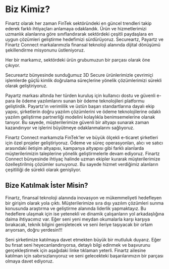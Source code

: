 # Biz Kimiz?

Finartz olarak her zaman FinTek sektöründeki en güncel trendleri takip ederek farklı ihtiyaçları anlamaya odaklandık. Ürün ve hizmetlerimizi uzmanlık alanlarına göre sınıflandırarak sektördeki çeşitli paydaşlara en uygun çözümleri geliştirme hedefimizi sürdürüyoruz. Secureartz, Payartz ve Finartz Connect markalarımızla finansal teknoloji alanında dijital dönüşümü şekillendirme misyonunu üstleniyoruz. 

Her bir markamız, sektördeki ürün grubumuzun bir parçası olarak öne çıkıyor. 

Secureartz bünyesinde sunduğumuz 3D Secure ürünlerimizle çevrimiçi işlemlerde güçlü kimlik doğrulama süreçlerine yönelik çözümlerimizi sürekli olarak geliştiriyoruz. 

Payartz markası altında her türden kuruluş için kullanıcı dostu ve güvenli e-para ile ödeme yazılımlarını sunan bir ödeme teknolojileri platformu geliştirdik. Payartz’ın verimlilik ve üstün başarı standartlarına dayalı ekip yapısı, şirketlerin doğru yazılım çözümlerini ve ödeme teknolojilerine odaklı yazılım geliştirme partnerliği modelini kolaylıkla benimsemelerine olanak tanıyor. Bu sayede, müşterilerimize güvenli bir altyapı sunarak zaman kazandırıyor ve işlerini büyütmeye odaklanmalarını sağlıyoruz. 

Finartz Connect markamızla FinTek’ler ve büyük ölçekli e-ticaret şirketleri için özel projeler geliştiriyoruz. Ödeme ve süreç operasyonları, alıcı ve satıcı arasındaki iletişim altyapısı, kampanya altyapısı gibi farklı alanlarda müşterilerimizin taleplerine yönelik geliştirmelerle devam ediyoruz. Finartz Connect bünyesinde ihtiyaç halinde
uzman ekipler kurarak müşterilerimize özelleştirilmiş çözümler sunuyoruz. Bu sayede hizmet verdiğimiz alanların çeşitliliği de sürekli olarak genişliyor.

## Bize Katılmak İster Misin?

Finartz, finansal teknoloji alanında inovasyon ve mükemmeliyeti hedefleyen bir girişim olarak yola çıktı. Müşterilerimize sıra dışı yazılım çözümleri sunma konusunda araştırma ve geliştirme alanında liderlik yapmaktayız. Bu hedeflere ulaşmak için ise yetenekli ve dinamik çalışanların yol arkadaşlığına daima ihtiyacımız var.
Eğer seni yeni meydan okumalarla karşı karşıya bırakacak, teknik bilgini genişletecek ve seni ileriye taşıyacak bir ortam arıyorsan, doğru yerdesin!!! 

Seni şirketimize katılmaya davet etmekten büyük bir mutluluk duyarız. Eğer bu fırsat seni heyecanlandırıyorsa, detaylı bilgi edinmek ve başvurunu gerçekleştirmek için aşağıdaki linke tıklaman yeterli.
Finartz ailesine katılman için sabırsızlanıyoruz ve seni gelecekteki başarılarımızın bir parçası olmaya davet ediyoruz.





